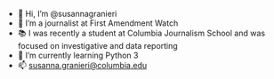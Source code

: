 - 👋 Hi, I’m @susannagranieri
- 👀 I’m a journalist at First Amendment Watch
- 📚 I was recently a student at Columbia Journalism School and was focused on investigative and data reporting
- 🌱 I’m currently learning Python 3
- 📫 susanna.granieri@columbia.edu

<!---
susannagranieri/susannagranieri is a ✨ special ✨ repository because its `README.md` (this file) appears on your GitHub profile.
You can click the Preview link to take a look at your changes.
--->
